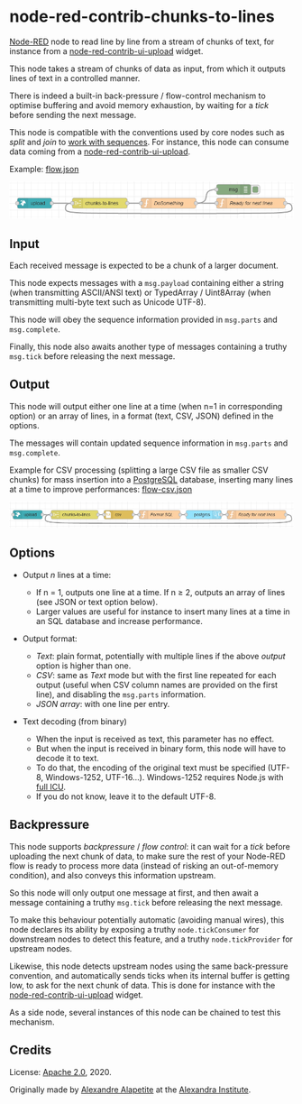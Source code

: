 ﻿# node-red-contrib-chunks-to-lines
[Node-RED](https://nodered.org) node to read line by line from a stream of chunks of text,
for instance from a [node-red-contrib-ui-upload](https://github.com/alexandrainst/node-red-contrib-ui-upload) widget.

This node takes a stream of chunks of data as input, from which it outputs lines of text in a controlled manner.

There is indeed a built-in back-pressure / flow-control mechanism to optimise buffering and avoid memory exhaustion, by waiting for a <i>tick</i> before sending the next message.

This node is compatible with the conventions used by core nodes such as *split* and *join* to [work with sequences](https://nodered.org/docs/user-guide/messages#message-sequences").
For instance, this node can consume data coming from a [node-red-contrib-ui-upload](https://github.com/alexandrainst/node-red-contrib-ui-upload).

Example: [flow.json](doc/flow.json)

![Node-RED flow](doc/flow.png)

## Input
Each received message is expected to be a chunk of a larger document.

This node expects messages with a `msg.payload` containing either a string (when transmitting ASCII/ANSI text) or TypedArray / Uint8Array (when transmitting multi-byte text such as Unicode UTF-8).

This node will obey the sequence information provided in `msg.parts` and `msg.complete`.

Finally, this node also awaits another type of messages containing a truthy `msg.tick` before releasing the next message.

## Output
This node will output either one line at a time (when n=1 in corresponding option) or an array of lines, in a format (text, CSV, JSON) defined in the options.

The messages will contain updated sequence information in `msg.parts` and `msg.complete`.

Example for CSV processing (splitting a large CSV file as smaller CSV chunks) for mass insertion into a [PostgreSQL](https://www.npmjs.com/package/node-red-contrib-re-postgres) database,
inserting many lines at a time to improve performances: [flow-csv.json](doc/flow-csv.json)

![Node-RED flow](doc/flow-csv.png)

## Options
* Output <i>n</i> lines at a time:
	* If n = 1, outputs one line at a time. If n ≥ 2, outputs an array of lines (see JSON or text option below).
	* Larger values are useful for instance to insert many lines at a time in an SQL database and increase performance.
* Output format:
	* *Text*: plain format, potentially with multiple lines if the above <i>output</i> option is higher than one.
	* *CSV*: same as *Text* mode but with the first line repeated for each output (useful when CSV column names are provided on the first line), and disabling the `msg.parts` information.
	* *JSON array*: with one line per entry.

* Text decoding (from binary)
	* When the input is received as text, this parameter has no effect.
	* But when the input is received in binary form, this node will have to decode it to text.
	* To do that, the encoding of the original text must be specified (UTF-8, Windows-1252, UTF-16…). Windows-1252 requires Node.js with [full ICU](https://nodejs.org/api/util.html#util_whatwg_supported_encodings).
	* If you do not know, leave it to the default UTF-8.

## Backpressure
This node supports *backpressure* / *flow control*:
it can wait for a *tick* before uploading the next chunk of data, to make sure the rest of your Node-RED flow is ready to process more data
(instead of risking an out-of-memory condition), and also conveys this information upstream.

So this node will only output one message at first, and then await a message containing a truthy `msg.tick` before releasing the next message.

To make this behaviour potentially automatic (avoiding manual wires), this node declares its ability by exposing a truthy `node.tickConsumer` for downstream nodes to detect this feature,
and a truthy `node.tickProvider` for upstream nodes.

Likewise, this node detects upstream nodes using the same back-pressure convention, and automatically sends ticks when its internal buffer is getting low, to ask for the next chunk of data.
This is done for instance with the [node-red-contrib-ui-upload](https://github.com/alexandrainst/node-red-contrib-ui-upload) widget.

As a side node, several instances of this node can be chained to test this mechanism.

## Credits
License: [Apache 2.0](LICENSE.md), 2020.

Originally made by [Alexandre Alapetite](https://alexandra.dk/alexandre.alapetite) at the [Alexandra Institute](https://alexandra.dk).
